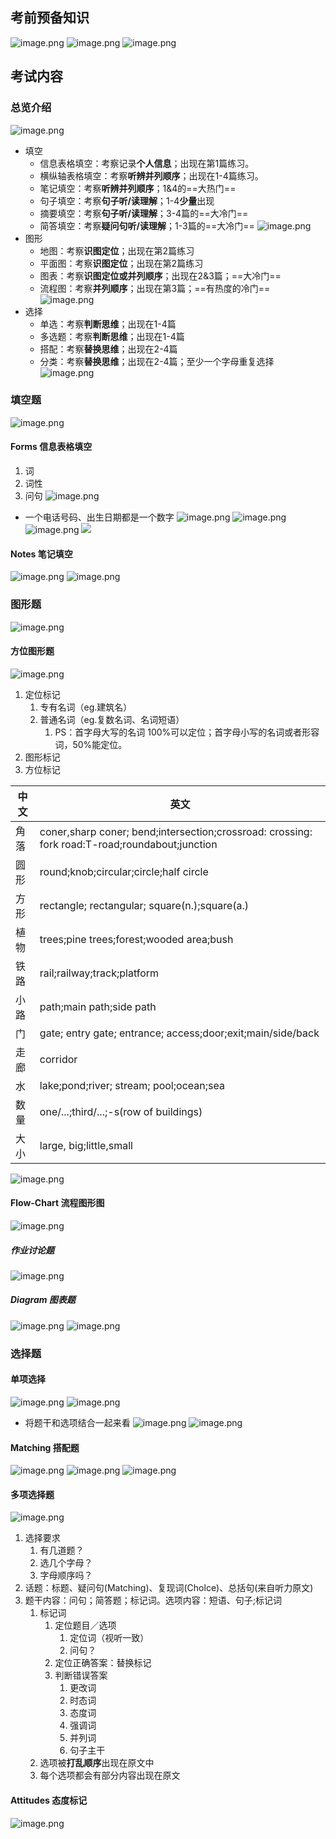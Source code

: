 ## 考前预备知识
![image.png](https://raw.githubusercontent.com/formoree/PicGO-Picture/master/202303281125637.png)
![image.png](https://raw.githubusercontent.com/formoree/PicGO-Picture/master/202304011403117.png)
![image.png](https://raw.githubusercontent.com/formoree/PicGO-Picture/master/202304011403049.png)
## 考试内容
### 总览介绍
![image.png](https://raw.githubusercontent.com/formoree/PicGO-Picture/master/202303281106892.png)
+ 填空
	+ 信息表格填空：考察记录**个人信息**；出现在第1篇练习。
	+ 横纵轴表格填空：考察**听辨并列顺序**；出现在1-4篇练习。
	+ 笔记填空：考察**听辨并列顺序**；1&4的==大热门==
	+ 句子填空：考察**句子听/读理解**；1-4**少量**出现
	+ 摘要填空：考察**句子听/读理解**；3-4篇的==大冷门==
	+ 简答填空：考察**疑问句听/读理解**；1-3篇的==大冷门==
![image.png](https://raw.githubusercontent.com/formoree/PicGO-Picture/master/202303281112505.png)
+ 图形
	+ 地图：考察**识图定位**；出现在第2篇练习
	+ 平面图：考察**识图定位**；出现在第2篇练习
	+ 图表：考察**识图定位或并列顺序**；出现在2&3篇；==大冷门==
	+ 流程图：考察**并列顺序**；出现在第3篇；==有热度的冷门==
![image.png](https://raw.githubusercontent.com/formoree/PicGO-Picture/master/202303281117501.png)
+ 选择
	+ 单选：考察**判断思维**；出现在1-4篇
	+ 多选题：考察**判断思维**；出现在1-4篇
	+ 搭配：考察**替换思维**；出现在2-4篇
	+ 分类：考察**替换思维**；出现在2-4篇；至少一个字母重复选择
![image.png](https://raw.githubusercontent.com/formoree/PicGO-Picture/master/202303281120024.png)

### 填空题
![image.png](https://raw.githubusercontent.com/formoree/PicGO-Picture/master/202402232127380.png)
#### Forms 信息表格填空
1. 词
2. 词性
3. 问句
![image.png](https://raw.githubusercontent.com/formoree/PicGO-Picture/master/202303281127732.png)
+ 一个电话号码、出生日期都是一个数字
![image.png](https://raw.githubusercontent.com/formoree/PicGO-Picture/master/202303281130921.png)
![image.png](https://raw.githubusercontent.com/formoree/PicGO-Picture/master/202402232131953.png)
![image.png](https://raw.githubusercontent.com/formoree/PicGO-Picture/master/202402232131070.png)
![](https://raw.githubusercontent.com/formoree/PicGO-Picture/master/202402232131070.png)
#### Notes 笔记填空
![image.png](https://raw.githubusercontent.com/formoree/PicGO-Picture/master/202303301513477.png)
![image.png](https://raw.githubusercontent.com/formoree/PicGO-Picture/master/202303301525237.png)

### 图形题
![image.png](https://raw.githubusercontent.com/formoree/PicGO-Picture/master/202402232136709.png)
####  方位图形题
![image.png](https://raw.githubusercontent.com/formoree/PicGO-Picture/master/202402232139704.png)
1. 定位标记
	1. 专有名词（eg.建筑名）
	2. 普通名词（eg.复数名词、名词短语）
		1. PS：首字母大写的名词 100%可以定位；首字母小写的名词或者形容词，50%能定位。
2. 图形标记
3. 方位标记

| 中文  | 英文                                                                                             |
| --- | ---------------------------------------------------------------------------------------------- |
| 角落  | coner,sharp coner; bend;intersection;crossroad: crossing: fork road:T-road;roundabout;junction |
| 圆形  | round;knob;circular;circle;half circle                                                         |
| 方形  | rectangle; rectangular; square(n.);square(a.)                                                  |
| 植物  | trees;pine trees;forest;wooded area;bush                                                       |
| 铁路  | rail;railway;track;platform                                                                    |
| 小路  | path;main path;side path                                                                       |
| 门   | gate; entry gate; entrance; access;door;exit;main/side/back                                    |
| 走廊  | corridor                                                                                       |
| 水   | lake;pond;river; stream; pool;ocean;sea                                                        |
| 数量  | one/...;third/...;-s(row of buildings)                                                         |
| 大小  | large, big;little,small                                                                        |
![image.png](https://raw.githubusercontent.com/formoree/PicGO-Picture/master/202402232156123.png)

#### Flow-Chart 流程图形图
![image.png](https://raw.githubusercontent.com/formoree/PicGO-Picture/master/202402232158741.png)
##### 作业讨论题
![image.png](https://raw.githubusercontent.com/formoree/PicGO-Picture/master/202402232158868.png)

#####  Diagram 图表题
![image.png](https://raw.githubusercontent.com/formoree/PicGO-Picture/master/202402232159085.png)
![image.png](https://raw.githubusercontent.com/formoree/PicGO-Picture/master/202402232200644.png)

### 选择题
#### 单项选择
![image.png](https://raw.githubusercontent.com/formoree/PicGO-Picture/master/202303311932904.png)
![image.png](https://raw.githubusercontent.com/formoree/PicGO-Picture/master/202303311925534.png)
+ 将题干和选项结合一起来看
![image.png](https://raw.githubusercontent.com/formoree/PicGO-Picture/master/202303311930248.png)
![image.png](https://raw.githubusercontent.com/formoree/PicGO-Picture/master/202303311931148.png)
#### Matching 搭配题
![image.png](https://raw.githubusercontent.com/formoree/PicGO-Picture/master/202402232202830.png)
![image.png](https://raw.githubusercontent.com/formoree/PicGO-Picture/master/202402232202792.png)
![image.png](https://raw.githubusercontent.com/formoree/PicGO-Picture/master/202402232202185.png)

#### 多项选择题
![image.png](https://raw.githubusercontent.com/formoree/PicGO-Picture/master/202402232205564.png)
1. 选择要求
	1. 有几道题？
	2. 选几个字母？
	3. 字母顺序吗？
2. 话题：标题、疑问句(Matching)、复现词(Cholce)、总括句(来自听力原文)
3. 题干内容：问句；简答题；标记词。选项内容：短语、句子;标记词
	1. 标记词
		1. 定位题目／选项
			1. 定位词（视听一致）
			2. 问句？ 
		2. 定位正确答案：替换标记
		3. 判断错误答案
			1. 更改词
			2. 时态词
			3. 态度词 
			4. 强调词 
			5. 并列词 
			6. 句子主干
	2. 选项被**打乱顺序**出现在原文中
	3. 每个选项都会有部分内容出现在原文
#### Attitudes 态度标记
![image.png](https://raw.githubusercontent.com/formoree/PicGO-Picture/master/202402232206534.png)
